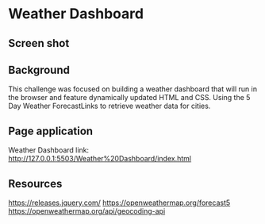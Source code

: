# Weather Dashboard

## Screen shot


## Background
This challenge was focused on building a weather dashboard that will run in the browser and feature dynamically updated HTML and CSS.
Using the 5 Day Weather ForecastLinks to retrieve weather data for cities.

## Page application
Weather Dashboard link: http://127.0.0.1:5503/Weather%20Dashboard/index.html

## Resources 
https://releases.jquery.com/
https://openweathermap.org/forecast5
https://openweathermap.org/api/geocoding-api

